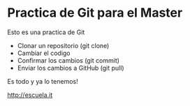 # Practica de Git para el Master

Esto es una practica de Git

- Clonar un repositorio (git clone)
- Cambiar el codigo
- Confirmar los cambios (git commit)
- Enviar los cambios a GitHub (git pull)

Es todo y ya lo tenemos!

<http://escuela.it>
